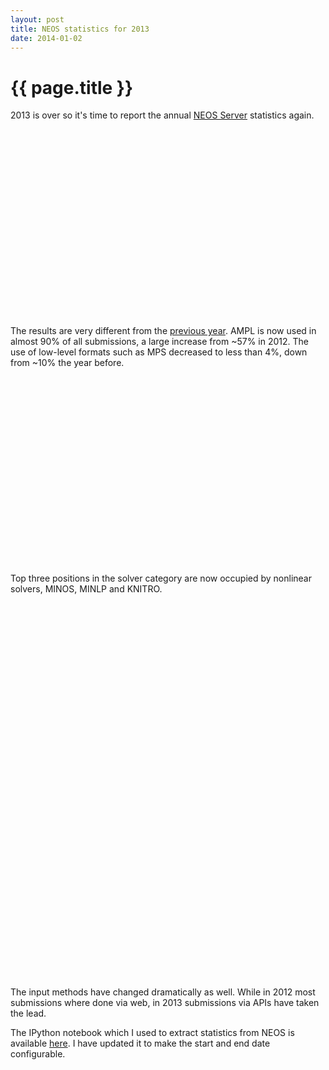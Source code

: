 ```yaml
---
layout: post
title: NEOS statistics for 2013
date: 2014-01-02
---
```


{{ page.title }}
================

2013 is over so it's time to report the annual [NEOS Server](http://www.neos-server.org/neos/)
statistics again.

<div style="width: 500px; height: 300px" id="input_chart">
</div>

The results are very different from the
[previous year](http://zverovich.net/2013/01/01/neos-statistics-for-2012.html).
AMPL is now used in almost 90% of all submissions, a large increase from ~57% in 2012.
The use of low-level formats such as MPS decreased to less than 4%, down from ~10%
the year before.

<div style="width: 500px; height: 300px" id="solver_chart">
</div>

Top three positions in the solver category are now occupied by nonlinear solvers,
MINOS, MINLP and KNITRO.

<div style="width: 500px; height: 300px" id="category_chart">
</div>

<div style="width: 500px; height: 300px" id="interface_chart">
</div>

The input methods have changed dramatically as well. While in 2012 most submissions
where done via web, in 2013 submissions via APIs have taken the lead.

The IPython notebook which I used to extract statistics from NEOS
is available [here](https://github.com/vitaut/neos-stats).
I have updated it to make the start and end date configurable.

<script type="text/javascript" src="/files/2014-01-stats.js">
</script>
